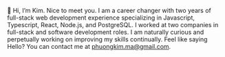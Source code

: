👋 Hi, I’m Kim. Nice to meet you.
I am a career changer with two years of full-stack web development experience specializing in Javascript, Typescript, React, Node.js, and PostgreSQL. I worked at two companies in full-stack and software development roles. I am naturally curious and perpetually working on improving my skills continually. Feel like saying Hello? You can contact me at phuongkim.ma@gmail.com.



<!---
mKimp/mKimp is a ✨ special ✨ repository because its `README.md` (this file) appears on your GitHub profile.
You can click the Preview link to take a look at your changes.
--->
